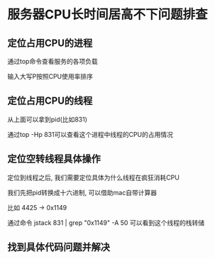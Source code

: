 # 服务器CPU长时间居高不下问题排查

## 定位占用CPU的进程

通过top命令查看服务的各项负载

输入大写P按照CPU使用率排序

## 定位占用CPU的线程

从上面可以拿到pid(比如831)

通过top -Hp 831可以查看这个进程中线程的CPU的占用情况

## 定位空转线程具体操作

定位到线程之后, 我们需要定位具体为什么线程在疯狂消耗CPU

我们先把pid转换成十六进制, 可以借助mac自带计算器

比如 4425 -> 0x1149

通过命令 jstack 831 | grep "0x1149" -A 50 可以看到这个线程的栈转储

## 找到具体代码问题并解决
